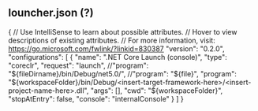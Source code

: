 ## louncher.json (?)
{
    // Use IntelliSense to learn about possible attributes.
    // Hover to view descriptions of existing attributes.
    // For more information, visit: https://go.microsoft.com/fwlink/?linkid=830387
    "version": "0.2.0",
    "configurations": [
    {
        "name": ".NET Core Launch (console)",
        "type": "coreclr",
        "request": "launch",
        //"program": "${fileDirname}/bin/Debug/net5.0/",
        //"program": "${file}",
        "program": "${workspaceFolder}/bin/Debug/<insert-target-framework-here>/<insert-project-name-here>.dll",
        "args": [],
        "cwd": "${workspaceFolder}",
        "stopAtEntry": false,
        "console": "internalConsole"
    }
    ]
}